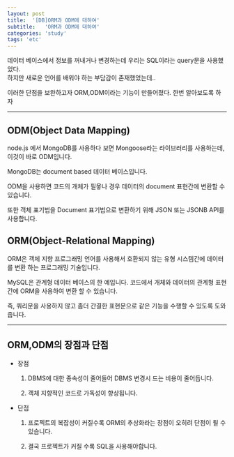 ```yaml
---
layout: post
title:  '[DB]ORM과 ODM에 대하여'
subtitle:   'ORM과 ODM에 대하여'
categories: 'study'
tags: 'etc'
---
```


데이터 베이스에서 정보를 꺼내거나 변경하는데 우리는 SQL이라는 query문을 사용했었다.  
하지만 새로운 언어를 배워야 하는 부담감이 존재했었는데.. 

이러한 단점을 보완하고자 ORM,ODM이라는 기능이 만들어졌다. 한번 알아보도록 하자

---

## ODM(Object Data Mapping)

node.js 에서 MongoDB를 사용하다 보면 Mongoose라는 라이브러리를 사용하는데, 이것이 바로 ODM입니다. 

MongoDB는 document based 데이터 베이스입니다.

ODM을 사용하면 코드의 개체가 필욯나 경우 데이터의 document 표현간에 변환할 수 있습니다.

또한 객체 표기법을 Document 표기법으로 변환하기 위해 JSON 또는 JSONB API를 사용합니다.

## ORM(Object-Relational Mapping)

ORM은 객체 지향 프로그래밍 언어를 사용해서 호환되지 않는 유형 시스템간에 데이터를 변환 하는 프로그래밍 기술입니다.

MySQL은 관계형 데이터 베이스의 한 예입니다. 코드에서 개체와 데이터의 관계형 표현간에 ORM을 사용하여 변환 할 수 있습니다.

즉, 쿼리문을 사용하지 않고 좀더 간결한 표현문으로 같은 기능을 수행할 수 있도록 도와줍니다.


---

## ORM,ODM의 장점과 단점

- 장점

    1. DBMS에 대한 종속성이 줄어들어 DBMS 변경시 드는 비용이 줄어듭니다.

    2. 객체 지향적인 코드로 가독성이 향상됩니다.

- 단점

    1. 프로젝트의 복잡성이 커질수록 ORM의 추상화라는 장점이 오히려 단점이 될 수 있습니다. 

    2. 결국 프로젝트가 커질 수록 SQL을 사용해야합니다.